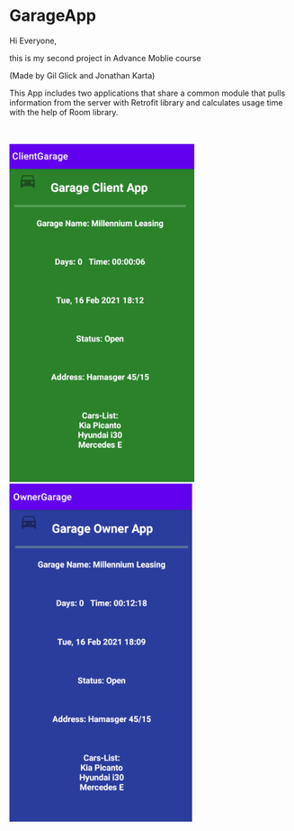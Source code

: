# GarageApp

Hi Everyone,

this is my second project in Advance Moblie course

(Made by Gil Glick and Jonathan Karta)

This App includes two applications that share a common module that pulls information from the server with Retrofit 
library and calculates usage time with the help of Room library.


<br><br>
<img src = "GarageImages/ClientGarage.png" height = 600>
<img src = "GarageImages/OwnerGarage.png" height = 600>
